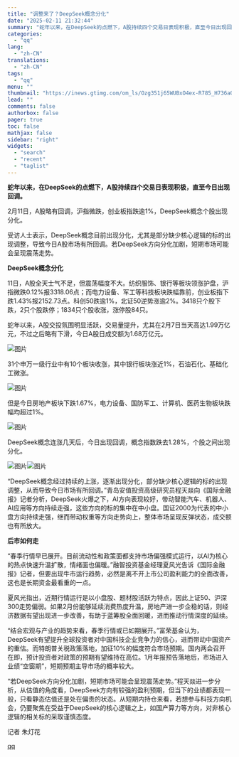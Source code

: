 ```yaml
---
title: "调整来了？DeepSeek概念分化"
date: "2025-02-11 21:32:44"
summary: "蛇年以来，在DeepSeek的点燃下，A股持续四个交易日表现积极，直至今日出现回调。2月11日，A股..."
categories:
  - "qq"
lang:
  - "zh-CN"
translations:
  - "zh-CN"
tags:
  - "qq"
menu: ""
thumbnail: "https://inews.gtimg.com/om_ls/Ozg351j65WUBxO4ex-R785_H736aOyrTpeUp1eRfmpWJMAA_640360/0"
lead: ""
comments: false
authorbox: false
pager: true
toc: false
mathjax: false
sidebar: "right"
widgets:
  - "search"
  - "recent"
  - "taglist"
---
```


**蛇年以来，在DeepSeek的点燃下，A股持续四个交易日表现积极，直至今日出现回调。**

  

2月11日，A股略有回调，沪指微跌，创业板指跌逾1%，DeepSeek概念个股出现分化。

受访人士表示，DeepSeek概念目前出现分化，尤其是部分缺少核心逻辑的标的出现调整，导致今日A股市场有所回调。若DeepSeek方向分化加剧，短期市场可能会呈现震荡走势。

  


**DeepSeek概念分化**

  


11日，A股全天士气不足，但震荡幅度不大。纺织服饰、银行等板块领涨护盘，沪指微跌0.12%报3318.06点；而电力设备、军工等科技板块跌幅靠前，创业板指下跌1.43%报2152.73点。科创50跌逾1%，北证50逆势涨逾2%。3418只个股下跌，2只个股跌停；1834只个股收涨，涨停股84只。

蛇年以来，A股交投氛围明显活跃，交易量提升，尤其在2月7日当天高达1.99万亿元，不过之后略有下滑，今日A股日成交额为1.68万亿元。

![图片](https://inews.gtimg.com/om_bt/Oe0fFi3LteR_Ex6momprUSE_m8-uiyNEh81wQlcJhUcZkAA/641)

31个申万一级行业中有10个板块收涨，其中银行板块涨近1%，石油石化、基础化工微涨。

![图片](https://inews.gtimg.com/om_bt/OCnCB0pVAm3uGun8yaV7tmiUj8y1SoK4KOWa5lM5my6YkAA/641)

但是今日房地产板块下跌1.67%，电力设备、国防军工、计算机、医药生物板块跌幅均超过1%。

![图片](https://inews.gtimg.com/om_bt/OWLtHSdQnpJlQ14CrH5_QFlQCeQBuDphUP7FEsJu5Ed80AA/641)

DeepSeek概念连涨几天后，今日出现回调，概念指数跌去1.28%，个股之间出现分化。

![图片](https://inews.gtimg.com/om_bt/OZ-CRG9Q7QgzcJZSv6v6zy6g-DjdpoK7aagM7GbuECxzIAA/641)![图片](https://inews.gtimg.com/om_bt/Otfvhh5G13-SLxNo33P9H69lNf81KUde2W9_fzv04yxAQAA/641)

“DeepSeek概念经过持续的上涨，逐渐出现分化，部分缺少核心逻辑的标的出现调整，从而导致今日市场有所回调。”青岛安值投资高级研究员程天燚向《国际金融报》记者分析，DeepSeek火爆之下，AI方向表现较好，带动智能汽车、机器人、AI应用等方向持续走强，这些方向的标的集中在中小盘。国证2000为代表的中小盘方向持续走强，继而带动权重等方向走势向上，整体市场呈现反弹状态，成交额也有所放大。

  


**后市如何走**

  


“春季行情早已展开。目前流动性和政策面都支持市场偏强模式运行，以AI为核心的热点快速升温扩散，情绪面也偏暖。”融智投资基金经理夏风光告诉《国际金融报》记者，但要出现牛市运行趋势，必然是离不开上市公司盈利能力的全面改善，这也是长期资金最看重的一点。

夏风光指出，近期行情运行是以小盘股、题材股活跃为特点，因此上证50、沪深300走势偏弱。如果2月份能够延续消费热度升温，房地产进一步企稳的话，则经济数据有望出现进一步改善，有助于蓝筹股全面回暖，进而推动行情深度的延续。

“结合宏观与产业的趋势来看，春季行情或已如期展开。”富荣基金认为，DeepSeek有望提升全球投资者对中国科技企业竞争力的信心，进而带动中国资产的重估。而特朗普关税政策落地，加征10%的幅度符合市场预期。国内两会召开在即，预计投资者对政策的预期有望维持在高位。1月年报预告落地后，市场进入业绩“空窗期”，短期预期主导市场的概率较大。

“若DeepSeek方向分化加剧，短期市场可能会呈现震荡走势。”程天燚进一步分析，从估值的角度看，DeepSeek方向有较强的盈利预期，但当下的业绩都表现一般，只看静态估值还是处在偏贵的状态。从短期内持仓来看，若想参与科技方向机会，仍要聚焦在受益于DeepSeek的核心逻辑之上，如国产算力等方向，对非核心逻辑的相关标的采取谨慎态度。

  
  

记者 朱灯花

[qq](https://new.qq.com/rain/a/20250211A08LP400)
